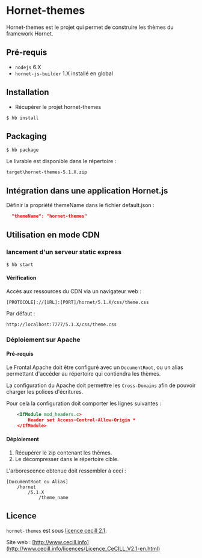 # Hornet-themes

Hornet-themes est le projet qui permet de construire les thèmes du framework Hornet. 

## Pré-requis

- `nodejs` 6.X
- `hornet-js-builder` 1.X installé en global

## Installation

- Récupérer le projet hornet-themes

```shell
$ hb install
```

## Packaging

```shell
$ hb package
```

Le livrable est disponible dans le répertoire :

`target\hornet-themes-5.1.X.zip`

## Intégration dans une application Hornet.js

Définir la propriété themeName dans le fichier default.json :

```json
  "themeName": "hornet-themes"
```

## Utilisation en mode CDN

### lancement d'un serveur static express


```shell
$ hb start
```

#### Vérification

Accès aux ressources du CDN via un navigateur web :

`[PROTOCOLE]://[URL]:[PORT]/hornet/5.1.X/css/theme.css`

Par défaut :

`http://localhost:7777/5.1.X/css/theme.css`

### Déploiement sur Apache

#### Pré-requis

Le Frontal Apache doit être configuré avec un `DocumentRoot`, ou un alias permettant d'accéder au répertoire qui contiendra les thèmes.

La configuration du Apache doit permettre les `Cross-Domains` afin de pouvoir charger les polices d'écritures.

Pour celà la configuration doit comporter les lignes suivantes :

```xml
	<IfModule mod_headers.c>
		Header set Access-Control-Allow-Origin *
	</IfModule>
```

#### Déploiement

1. Récupérer le zip contenant les thèmes.
2. Le décompresser dans le répertoire cible.

L'arborescence obtenue doit ressembler à ceci :

```
[DocumentRoot ou Alias]
	/hornet
		/5.1.X
			/theme_name
```

## Licence

`hornet-themes` est sous [licence cecill 2.1](./LICENSE.md).

Site web : [http://www.cecill.info](http://www.cecill.info/licences/Licence_CeCILL_V2.1-en.html)